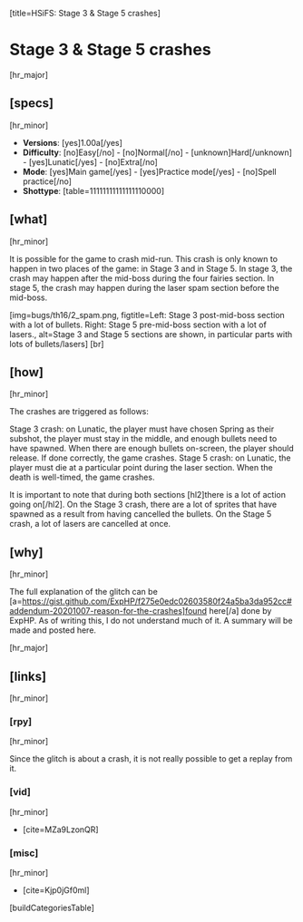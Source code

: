 [title=HSiFS: Stage 3 & Stage 5 crashes]
# Stage 3 & Stage 5 crashes
[hr_major]

## [specs]
[hr_minor]

* **Versions**: [yes]1.00a[/yes]
* **Difficulty**: [no]Easy[/no] - [no]Normal[/no] - [unknown]Hard[/unknown] - [yes]Lunatic[/yes] - [no]Extra[/no]
* **Mode**: [yes]Main game[/yes] -  [yes]Practice mode[/yes] - [no]Spell practice[/no]
* **Shottype**: [table=11111111111111110000]


## [what] 
[hr_minor]

It is possible for the game to crash mid-run. This crash is only known to happen in two places of the game: in Stage 3 and in Stage 5.
In stage 3, the crash may happen after the mid-boss during the four fairies section.
In stage 5, the crash may happen during the laser spam section before the mid-boss.

[img=bugs/th16/2_spam.png, figtitle=Left: Stage 3 post-mid-boss section with a lot of bullets. Right: Stage 5 pre-mid-boss section with a lot of lasers., alt=Stage 3 and Stage 5 sections are shown, in particular parts with lots of bullets/lasers] [br]

## [how]
[hr_minor]

The crashes are triggered as follows:

Stage 3 crash: on Lunatic, the player must have chosen Spring as their subshot, the player must stay in the middle, and enough bullets need to have spawned. When there are enough bullets on-screen, the player should release. If done correctly, the game crashes.
Stage 5 crash: on Lunatic, the player must die at a particular point during the laser section. When the death is well-timed, the game crashes.

It is important to note that during both sections [hl2]there is a lot of action going on[/hl2]. On the Stage 3 crash, there are a lot of sprites that have spawned as a result from having cancelled the bullets. On the Stage 5 crash, a lot of lasers are cancelled at once.

## [why]
[hr_minor]

The full explanation of the glitch can be [a=https://gist.github.com/ExpHP/f275e0edc02603580f24a5ba3da952cc#addendum-20201007-reason-for-the-crashes]found here[/a] done by ExpHP. As of writing this, I do not understand much of it. A summary will be made and posted here.

[hr_major]
## [links]
[hr_minor]
### [rpy]
[hr_minor]

Since the glitch is about a crash, it is not really possible to get a replay from it.

### [vid]
[hr_minor]

+ [cite=MZa9LzonQR]

### [misc]
[hr_minor]

+ [cite=Kjp0jGf0ml]

[buildCategoriesTable]